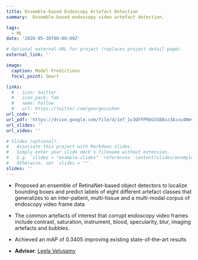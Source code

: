 ```yaml
---
title: Ensemble-based Endoscopy Artefact Detection
summary:  Ensemble-based endoscopy video artefact detection.

tags:
  - ML
date: '2020-05-30T00:00:00Z'

# Optional external URL for project (replaces project detail page).
external_link: ''

image:
  caption: Model Predictions
  focal_point: Smart

links:
  # - icon: twitter
  #   icon_pack: fab
  #   name: Follow
  #   url: https://twitter.com/georgecushen
url_code: ''
url_pdf: 'https://drive.google.com/file/d/1eT_1v3QFFPRbGSSB8xz3Aivu4NmvaqGe/view'
url_slides: ''
url_video: ''

# Slides (optional).
#   Associate this project with Markdown slides.
#   Simply enter your slide deck's filename without extension.
#   E.g. `slides = "example-slides"` references `content/slides/example-slides.md`.
#   Otherwise, set `slides = ""`.
slides: ''
---
```

- Proposed an ensemble of RetinaNet-based object detectors to localize bounding boxes and predict labels of eight different artefact classes that generalizes to an inter-patient, multi-tissue and a multi-modal corpus of endoscopy video frame data

- The common artefacts of interest that corrupt endoscopy video frames include contrast, saturation, instrument, blood, specularity, blur, imaging artefacts and bubbles.

- Achieved an mAP of 0.3405 improving existing state-of-the-art results

- **Advisor**: [Leela Velusamy](https://www.nitt.edu/home/academics/departments/cse/faculty/leela/)